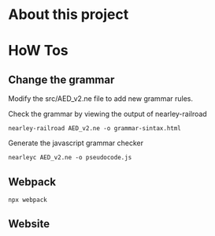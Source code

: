 # About this project

# HoW Tos

## Change the grammar

Modify the src/AED_v2.ne file to add new grammar rules.

Check the grammar by viewing the output of nearley-railroad

`nearley-railroad AED_v2.ne -o grammar-sintax.html`

Generate the javascript grammar checker

`nearleyc AED_v2.ne -o pseudocode.js`

## Webpack

`npx webpack`


## Website

